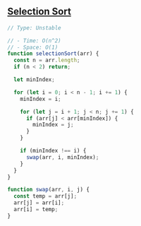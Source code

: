 ## [Selection Sort](https://bigfrontend.dev/problem/implement-Selection-Sort)

```js
// Type: Unstable

// - Time: O(n^2)
// - Space: O(1)
function selectionSort(arr) {
  const n = arr.length;
  if (n < 2) return;

  let minIndex;

  for (let i = 0; i < n - 1; i += 1) {
    minIndex = i;

    for (let j = i + 1; j < n; j += 1) {
      if (arr[j] < arr[minIndex]) {
        minIndex = j;
      }
    }

    if (minIndex !== i) {
      swap(arr, i, minIndex);
    }
  }
}

function swap(arr, i, j) {
  const temp = arr[j];
  arr[j] = arr[i];
  arr[i] = temp;
}
```
